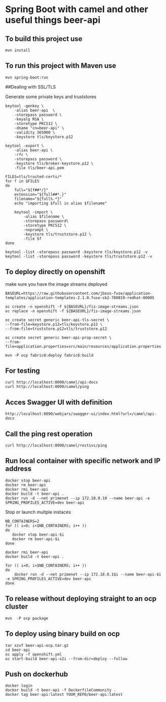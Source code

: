 # Spring Boot with camel and other useful things beer-api 


## To build this project use

```
mvn install
```

## To run this project with Maven use

```
mvn spring-boot:run
```

##Dealing with SSL/TLS

Generate some private keys and truststores

```
keytool -genkey \
    -alias beer-api  \
    -storepass password \
    -keyalg RSA \
    -storetype PKCS12 \
    -dname "cn=beer-api" \
    -validity 365000 \
    -keystore tls/keystore.p12

keytool -export \
    -alias beer-api \
    -rfc \
    -storepass password \
    -keystore tls/broker-keystore.p12 \
    -file tls/beer-api.pem

FILES=tls/trusted-certs/*
for f in $FILES
do
    full="${f##*/}"
    extension="${full##*.}"
    filename="${full%.*}"
    echo "importing $full in alias $filename"

    keytool -import \
        -alias $filename \
        -storepass password\
        -storetype PKCS12 \
        -noprompt \
        -keystore tls/truststore.p12 \
        -file $f
done

keytool -list -storepass password -keystore tls/keystore.p12 -v
keytool -list -storepass password -keystore tls/truststore.p12 -v
```


## To deploy directly on openshift

make sure you have the image streams deployed

```
BASEURL=https://raw.githubusercontent.com/jboss-fuse/application-templates/application-templates-2.1.0.fuse-sb2-780019-redhat-00005

oc create -n openshift -f ${BASEURL}/fis-image-streams.json
oc replace -n openshift -f ${BASEURL}/fis-image-streams.json
```

```
oc create secret generic beer-api-tls-secret \
--from-file=keystore.p12=tls/keystore.p12 \
--from-file=truststore.p12=tls/truststore.p12

oc create secret generic beer-api-prop-secret \
--from-file=application.properties=src/main/resources/application.properties

mvn -P ocp fabric8:deploy fabric8:build
```

## For testing

```
curl http://localhost:8090/camel/api-docs
curl http://localhost:8090/camel/ping
```


## Acces Swagger UI with definition

```
http://localhost:8090/webjars/swagger-ui/index.html?url=/camel/api-docs
```

## Call the ping rest operation
```
curl http://localhost:8090/camel/restsvc/ping
```

## Run local container with specific network and IP address


```
docker stop beer-api
docker rm beer-api
docker rmi beer-api
docker build -t beer-api .
docker run -d --net primenet --ip 172.18.0.10 --name beer-api -e SPRING_PROFILES_ACTIVE=dev beer-api
```

Stop or launch multple instaces

```
NB_CONTAINERS=2
for (( i=0; i<$NB_CONTAINERS; i++ ))
do
   docker stop beer-api-$i
   docker rm beer-api-$i
done

docker rmi beer-api
docker build -t beer-api .

for (( i=0; i<$NB_CONTAINERS; i++ ))
do
    docker run -d --net primenet --ip 172.18.0.1$i --name beer-api-$i -e SPRING_PROFILES_ACTIVE=dev beer-api
done
```

## To release without deploying straight to an ocp cluster

```
mvn  -P ocp package
```

## To deploy using binary build on ocp

```
tar xzvf beer-api-ocp.tar.gz
cd beer-api
oc apply -f openshift.yml
oc start-build beer-api-s2i --from-dir=deploy --follow
```

## Push on dockerhub

```
docker login
docker build -t beer-api -f DockerfileCommunity .
docker tag beer-api:latest YOUR_REPO/beer-api:latest
```